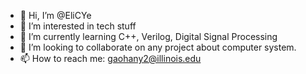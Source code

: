 - 👋 Hi, I’m @EliCYe
- 👀 I’m interested in tech stuff
- 🌱 I’m currently learning C++, Verilog, Digital Signal Processing
- 💞️ I’m looking to collaborate on any project about computer system.
- 📫 How to reach me: gaohany2@illinois.edu

<!---
EliCYe/EliCYe is a ✨ special ✨ repository because its `README.md` (this file) appears on your GitHub profile.
You can click the Preview link to take a look at your changes.
--->
